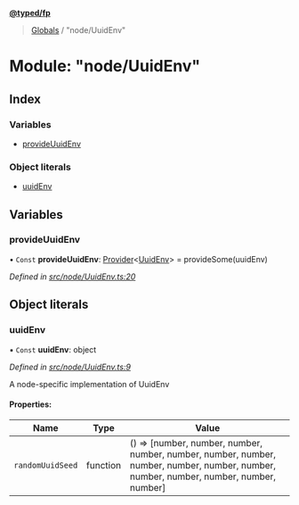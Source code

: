 **[@typed/fp](../README.md)**

> [Globals](../globals.md) / "node/UuidEnv"

# Module: "node/UuidEnv"

## Index

### Variables

* [provideUuidEnv](_node_uuidenv_.md#provideuuidenv)

### Object literals

* [uuidEnv](_node_uuidenv_.md#uuidenv)

## Variables

### provideUuidEnv

• `Const` **provideUuidEnv**: [Provider](_effect_provide_.md#provider)\<[UuidEnv](../interfaces/_uuid_common_.uuidenv.md)> = provideSome(uuidEnv)

*Defined in [src/node/UuidEnv.ts:20](https://github.com/TylorS/typed-fp/blob/8639976/src/node/UuidEnv.ts#L20)*

## Object literals

### uuidEnv

▪ `Const` **uuidEnv**: object

*Defined in [src/node/UuidEnv.ts:9](https://github.com/TylorS/typed-fp/blob/8639976/src/node/UuidEnv.ts#L9)*

A node-specific implementation of UuidEnv

#### Properties:

Name | Type | Value |
------ | ------ | ------ |
`randomUuidSeed` | function | () => [number, number, number, number, number, number, number, number, number, number, number, number, number, number, number, number] |
